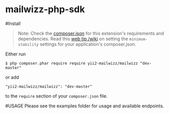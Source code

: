 mailwizz-php-sdk
================
#Install
> Note: Check the [composer.json](https://github.com/kartik-v/yii2-date-range/blob/master/composer.json) for this extension's requirements and dependencies. 
Read this [web tip /wiki](http://webtips.krajee.com/setting-composer-minimum-stability-application/) on setting the `minimum-stability` settings for your application's composer.json.

Either run

```
$ php composer.phar require require yii2-mailwizz/mailwizz "dev-master"
```

or add

```
"yii2-mailwizz/mailwizz": "dev-master"
```
to the ```require``` section of your `composer.json` file.

#USAGE 
Please see the examples folder for usage and available endpoints.
